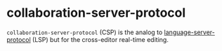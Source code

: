 # collaboration-server-protocol

`collaboration-server-protocol` (CSP) is the analog to [language-server-protocol][]
(LSP) but for the cross-editor real-time editing.


<!-- Links -->

[language-server-protocol]: https://github.com/microsoft/language-server-protocol
